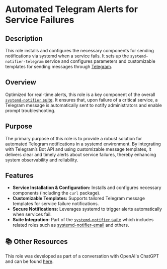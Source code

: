 # Automated Telegram Alerts for Service Failures

## Description

This role installs and configures the necessary components for sending notifications via systemd when a service fails. It sets up the `systemd-notifier-telegram` service and configures parameters and customizable templates for sending messages through [Telegram](https://telegram.org).

## Overview

Optimized for real-time alerts, this role is a key component of the overall [`systemd-notifier` suite](../). It ensures that, upon failure of a critical service, a Telegram message is automatically sent to notify administrators and enable prompt troubleshooting.

## Purpose

The primary purpose of this role is to provide a robust solution for automated Telegram notifications in a systemd environment. By integrating with Telegram’s Bot API and using customizable message templates, it delivers clear and timely alerts about service failures, thereby enhancing system observability and reliability.

## Features

- **Service Installation & Configuration:** Installs and configures necessary components (including the `curl` package).
- **Customizable Templates:** Supports tailored Telegram message templates for service failure notifications.
- **Secure Notifications:** Leverages systemd to trigger alerts automatically when services fail.
- **Suite Integration:** Part of the [`systemd-notifier` suite](../) which includes related roles such as [systemd-notifier-email](../systemd-notifier-email/README.md) and others.
  
## 📚 Other Resources

This role was developed as part of a conversation with OpenAI's ChatGPT and can be found [here](https://chat.openai.com/share/96e4ca12-0888-41c0-9cfc-29c0180f0dba).
